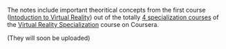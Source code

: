 The notes include important theoritical concepts from the first course ([Intoduction to Virtual Reality](https://www.coursera.org/learn/introduction-virtual-reality?specialization=virtual-reality)) out of the totally [4 specialization courses](https://www.coursera.org/specializations/virtual-reality#courses) of the [Virtual Reality Specialization](https://www.coursera.org/specializations/virtual-reality) course on Coursera.

(They will soon be uploaded)